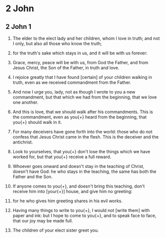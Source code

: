 # 2 John

## 2 John 1

1. The elder to the elect lady and her children, whom I love in truth; and not I only, but also all those who know the truth;

2. for the truth's sake which stays in us, and it will be with us forever:

3. Grace, mercy, peace will be with us, from God the Father, and from Jesus Christ, the Son of the Father, in truth and love.

4. I rejoice greatly that I have found [certain] of your children walking in truth, even as we received commandment from the Father.

5. And now I urge you, lady, not as though I wrote to you a new commandment, but that which we had from the beginning, that we love one another.

6. And this is love, that we should walk after his commandments. This is the commandment, even as you{+} heard from the beginning, that you{+} should walk in it.

7. For many deceivers have gone forth into the world: those who do not confess that Jesus Christ came in the flesh. This is the deceiver and the antichrist.

8. Look to yourselves, that you{+} don't lose the things which we have worked for, but that you{+} receive a full reward.

9. Whoever goes onward and doesn't stay in the teaching of Christ, doesn't have God: he who stays in the teaching, the same has both the Father and the Son.

10. If anyone comes to you{+}, and doesn't bring this teaching, don't receive him into [your{+}] house, and give him no greeting:

11. for he who gives him greeting shares in his evil works.

12. Having many things to write to you{+}, I would not [write them] with paper and ink: but I hope to come to you{+}, and to speak face to face, that our joy may be made full.

13. The children of your elect sister greet you.

